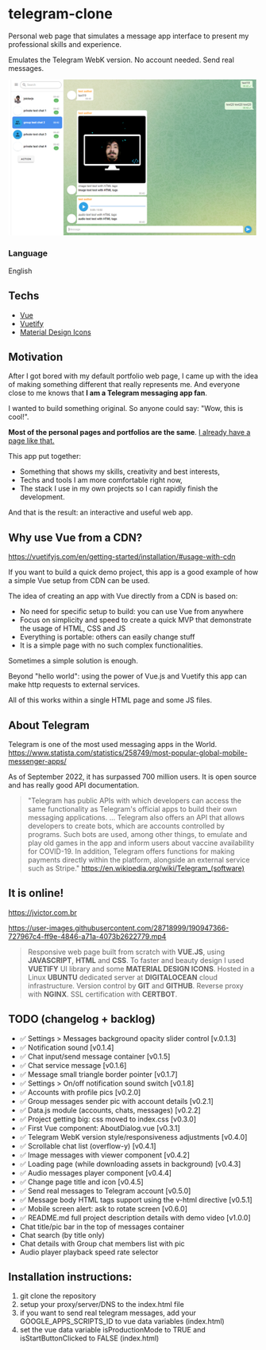 # telegram-clone

Personal web page that simulates a message app interface to present my professional skills and experience.

Emulates the Telegram WebK version. No account needed. Send real messages.

![alt text](https://github.com/jvictorjs/telegram-clone/blob/main/screenshots/Screenshot%202022-09-19%20004305.png?raw=true)

### Language

English

## Techs

- [Vue](https://vuejs.org/)
- [Vuetify](https://vuetifyjs.com/en/)
- [Material Design Icons](https://materialdesignicons.com/)

## Motivation

After I got bored with my default portfolio web page, I came up with the idea of making something different that really represents me. And everyone close to me knows that <b>I am a Telegram messaging app fan</b>.

I wanted to build something original. So anyone could say: "Wow, this is cool!".

<b>Most of the personal pages and portfolios are the same</b>. [I already have a page like that.](https://portfolio.jvictor.com.br/)

This app put together:

- Something that shows my skills, creativity and best interests,
- Techs and tools I am more comfortable right now,
- The stack I use in my own projects so I can rapidly finish the development.

And that is the result: an interactive and useful web app.

## Why use Vue from a CDN?

https://vuetifyjs.com/en/getting-started/installation/#usage-with-cdn

If you want to build a quick demo project, this app is a good example of how a simple Vue setup from CDN can be used.

The idea of creating an app with Vue directly from a CDN is based on:

- No need for specific setup to build: you can use Vue from anywhere
- Focus on simplicity and speed to create a quick MVP that demonstrate the usage of HTML, CSS and JS
- Everything is portable: others can easily change stuff
- It is a simple page with no such complex functionalities.

Sometimes a simple solution is enough.

Beyond "hello world": using the power of Vue.js and Vuetify this app can make http requests to external services.

All of this works within a single HTML page and some JS files.

## About Telegram

Telegram is one of the most used messaging apps in the World. https://www.statista.com/statistics/258749/most-popular-global-mobile-messenger-apps/

As of September 2022, it has surpassed 700 million users.
It is open source and has really good API documentation.

> "Telegram has public APIs with which developers can access the same functionality as Telegram's official apps to build their own messaging applications.
> ...
> Telegram also offers an API that allows developers to create bots, which are accounts controlled by programs. Such bots are used, among other things, to emulate and play old games in the app and inform users about vaccine availability for COVID-19.
> In addition, Telegram offers functions for making payments directly within the platform, alongside an external service such as Stripe."
> https://en.wikipedia.org/wiki/Telegram_(software)

## It is online!

https://jvictor.com.br

https://user-images.githubusercontent.com/28718999/190947366-727967c4-ff9e-4846-a71a-4073b2622779.mp4

> Responsive web page built from scratch with <b>VUE.JS</b>, using <b>JAVASCRIPT</b>, <b>HTML</b> and <b>CSS</b>. To faster and beauty design I used <b>VUETIFY</b> UI library and some <b>MATERIAL DESIGN ICONS</b>. Hosted in a Linux <b>UBUNTU</b> dedicated server at <b>DIGITALOCEAN</b> cloud infrastructure. Version control by <b>GIT</b> and <b>GITHUB</b>. Reverse proxy with <b>NGINX</b>. SSL certification with <b>CERTBOT</b>.

## TODO (changelog + backlog)

- ✅ Settings > Messages background opacity slider control [v.0.1.3]
- ✅ Notification sound [v0.1.4]
- ✅ Chat input/send message container [v0.1.5]
- ✅ Chat service message [v0.1.6]
- ✅ Message small triangle border pointer [v0.1.7]
- ✅ Settings > On/off notification sound switch [v0.1.8]
- ✅ Accounts with profile pics [v0.2.0]
- ✅ Group messages sender pic with account details [v0.2.1]
- ✅ Data.js module (accounts, chats, messages) [v0.2.2]
- ✅ Project getting big: css moved to index.css [v0.3.0]
- ✅ First Vue component: AboutDialog.vue [v0.3.1]
- ✅ Telegram WebK version style/responsiveness adjustments [v0.4.0]
- ✅ Scrollable chat list (overflow-y) [v0.4.1]
- ✅ Image messages with viewer component [v0.4.2]
- ✅ Loading page (while downloading assets in background) [v0.4.3]
- ✅ Audio messages player component [v0.4.4]
- ✅ Change page title and icon [v0.4.5]
- ✅ Send real messages to Telegram account [v0.5.0]
- ✅ Message body HTML tags support using the v-html directive [v0.5.1]
- ✅ Mobile screen alert: ask to rotate screen [v0.6.0]
- ✅ README.md full project description details with demo video [v1.0.0]
- Chat title/pic bar in the top of messages container
- Chat search (by title only)
- Chat details with Group chat members list with pic
- Audio player playback speed rate selector

## Installation instructions:

1. git clone the repository
2. setup your proxy/server/DNS to the index.html file
3. if you want to send real telegram messages, add your GOOGLE_APPS_SCRIPTS_ID to vue data variables (index.html)
4. set the vue data variable isProductionMode to TRUE and isStartButtonClicked to FALSE (index.html)

